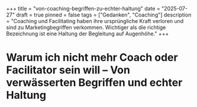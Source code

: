 +++
title = "von-coaching-begriffen-zu-echter-haltung"
date = "2025-07-27"
draft = true
pinned = false
tags = ["Gedanken", "Coaching"]
description = "Coaching und Facilitating haben ihre ursprüngliche Kraft verloren und sind zu Marketingbegriffen verkommen. Wichtiger als die richtige Bezeichnung ist eine Haltung der Begleitung auf Augenhöhe."
+++
# Warum ich nicht mehr Coach oder Facilitator sein will – Von verwässerten Begriffen und echter Haltung